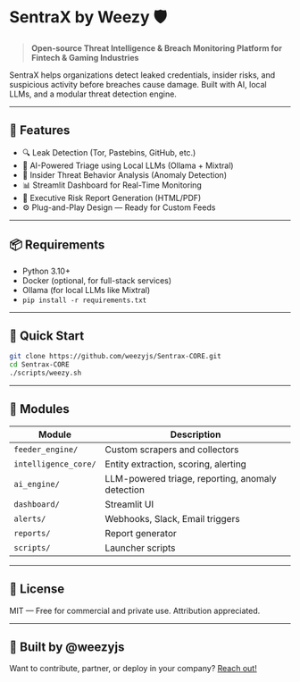 # SentraX by Weezy 🛡️

> **Open-source Threat Intelligence & Breach Monitoring Platform for Fintech & Gaming Industries**

SentraX helps organizations detect leaked credentials, insider risks, and suspicious activity before breaches cause damage. Built with AI, local LLMs, and a modular threat detection engine.

---

## 🚀 Features
- 🔍 Leak Detection (Tor, Pastebins, GitHub, etc.)
- 🧠 AI-Powered Triage using Local LLMs (Ollama + Mixtral)
- 🔐 Insider Threat Behavior Analysis (Anomaly Detection)
- 📊 Streamlit Dashboard for Real-Time Monitoring
- 📝 Executive Risk Report Generation (HTML/PDF)
- ⚙️ Plug-and-Play Design — Ready for Custom Feeds

---

## 📦 Requirements
- Python 3.10+
- Docker (optional, for full-stack services)
- Ollama (for local LLMs like Mixtral)
- `pip install -r requirements.txt`

---

## 🧪 Quick Start

```bash
git clone https://github.com/weezyjs/Sentrax-CORE.git
cd Sentrax-CORE
./scripts/weezy.sh
```

---

## 📁 Modules

| Module | Description |
|--------|-------------|
| `feeder_engine/` | Custom scrapers and collectors |
| `intelligence_core/` | Entity extraction, scoring, alerting |
| `ai_engine/` | LLM-powered triage, reporting, anomaly detection |
| `dashboard/` | Streamlit UI |
| `alerts/` | Webhooks, Slack, Email triggers |
| `reports/` | Report generator |
| `scripts/` | Launcher scripts |

---

## 📄 License
MIT — Free for commercial and private use. Attribution appreciated.

---

## 🧠 Built by @weezyjs
Want to contribute, partner, or deploy in your company? [Reach out!](mailto:williammwaisoloka@gmail.com)
